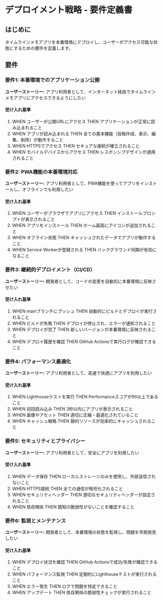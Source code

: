 # デプロイメント戦略 - 要件定義書

## はじめに

タイムラインメモアプリを本番環境にデプロイし、ユーザーがアクセス可能な状態にするための要件を定義します。

## 要件

### 要件1: 本番環境でのアプリケーション公開

**ユーザーストーリー:** アプリ利用者として、インターネット経由でタイムラインメモアプリにアクセスできるようにしたい

#### 受け入れ基準

1. WHEN ユーザーが公開URLにアクセス THEN アプリケーションが正常に読み込まれること
2. WHEN アプリが読み込まれる THEN 全ての基本機能（投稿作成、表示、編集、削除）が動作すること
3. WHEN HTTPSでアクセス THEN セキュアな接続が確立されること
4. WHEN モバイルデバイスからアクセス THEN レスポンシブデザインが適用されること

### 要件2: PWA機能の本番環境対応

**ユーザーストーリー:** アプリ利用者として、PWA機能を使ってアプリをインストールし、オフラインでも利用したい

#### 受け入れ基準

1. WHEN ユーザーがブラウザでアプリにアクセス THEN インストールプロンプトが表示されること
2. WHEN アプリをインストール THEN ホーム画面にアイコンが追加されること
3. WHEN オフライン状態 THEN キャッシュされたデータでアプリが動作すること
4. WHEN Service Workerが登録される THEN バックグラウンド同期が有効になること

### 要件3: 継続的デプロイメント（CI/CD）

**ユーザーストーリー:** 開発者として、コードの変更を自動的に本番環境に反映させたい

#### 受け入れ基準

1. WHEN mainブランチにプッシュ THEN 自動的にビルドとデプロイが実行されること
2. WHEN ビルドが失敗 THEN デプロイが停止され、エラーが通知されること
3. WHEN デプロイが完了 THEN 新しいバージョンが本番環境に反映されること
4. WHEN デプロイ履歴を確認 THEN GitHub Actionsで実行ログが確認できること

### 要件4: パフォーマンス最適化

**ユーザーストーリー:** アプリ利用者として、高速で快適にアプリを利用したい

#### 受け入れ基準

1. WHEN Lighthouseテストを実行 THEN Performanceスコアが90以上であること
2. WHEN 初回読み込み THEN 3秒以内にアプリが表示されること
3. WHEN 画像やアセット THEN 適切に圧縮・最適化されていること
4. WHEN キャッシュ戦略 THEN 静的リソースが効率的にキャッシュされること

### 要件5: セキュリティとプライバシー

**ユーザーストーリー:** アプリ利用者として、安全にアプリを利用したい

#### 受け入れ基準

1. WHEN データ保存 THEN ローカルストレージのみを使用し、外部送信されないこと
2. WHEN HTTPS接続 THEN 全ての通信が暗号化されること
3. WHEN セキュリティヘッダー THEN 適切なセキュリティヘッダーが設定されること
4. WHEN 依存関係 THEN 既知の脆弱性がないことを確認すること

### 要件6: 監視とメンテナンス

**ユーザーストーリー:** 開発者として、本番環境の状態を監視し、問題を早期発見したい

#### 受け入れ基準

1. WHEN デプロイ状況を確認 THEN GitHub Actionsで成功/失敗が確認できること
2. WHEN パフォーマンス監視 THEN 定期的にLighthouseテストが実行されること
3. WHEN エラー発生 THEN ログで問題を特定できること
4. WHEN アップデート THEN 依存関係の脆弱性チェックが実行されること